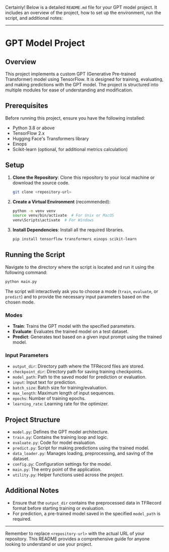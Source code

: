 Certainly! Below is a detailed `README.md` file for your GPT model project. It includes an overview of the project, how to set up the environment, run the script, and additional notes:

---

# GPT Model Project

## Overview
This project implements a custom GPT (Generative Pre-trained Transformer) model using TensorFlow. It is designed for training, evaluating, and making predictions with the GPT model. The project is structured into multiple modules for ease of understanding and modification.

## Prerequisites
Before running this project, ensure you have the following installed:
- Python 3.8 or above
- TensorFlow 2.x
- Hugging Face's Transformers library
- Einops
- Scikit-learn (optional, for additional metrics calculation)

## Setup
1. **Clone the Repository**: Clone this repository to your local machine or download the source code.

    ```bash
    git clone <repository-url>
    ```

2. **Create a Virtual Environment** (recommended): 

    ```bash
    python -m venv venv
    source venv/bin/activate  # For Unix or MacOS
    venv\Scripts\activate  # For Windows
    ```

3. **Install Dependencies**: Install all the required libraries.

    ```bash
    pip install tensorflow transformers einops scikit-learn
    ```

## Running the Script
Navigate to the directory where the script is located and run it using the following command:

```bash
python main.py
```

The script will interactively ask you to choose a mode (`train`, `evaluate`, or `predict`) and to provide the necessary input parameters based on the chosen mode.

### Modes
- **Train**: Trains the GPT model with the specified parameters.
- **Evaluate**: Evaluates the trained model on a test dataset.
- **Predict**: Generates text based on a given input prompt using the trained model.

### Input Parameters
- `output_dir`: Directory path where the TFRecord files are stored.
- `checkpoint_dir`: Directory path for saving training checkpoints.
- `model_path`: Path to the saved model for prediction or evaluation.
- `input`: Input text for prediction.
- `batch_size`: Batch size for training/evaluation.
- `max_length`: Maximum length of input sequences.
- `epochs`: Number of training epochs.
- `learning_rate`: Learning rate for the optimizer.

## Project Structure
- `model.py`: Defines the GPT model architecture.
- `train.py`: Contains the training loop and logic.
- `evaluate.py`: Code for model evaluation.
- `predict.py`: Script for making predictions using the trained model.
- `data_loader.py`: Manages loading, preprocessing, and saving of the dataset.
- `config.py`: Configuration settings for the model.
- `main.py`: The entry point of the application.
- `utility.py`: Helper functions used across the project.

## Additional Notes
- Ensure that the `output_dir` contains the preprocessed data in TFRecord format before starting training or evaluation.
- For prediction, a pre-trained model saved in the specified `model_path` is required.

---

Remember to replace `<repository-url>` with the actual URL of your repository. This README provides a comprehensive guide for anyone looking to understand or use your project.